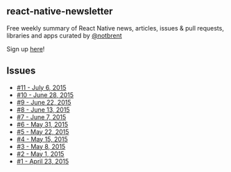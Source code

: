 ## react-native-newsletter

Free weekly summary of React Native news, articles, issues & pull requests, libraries and apps curated by [@notbrent](http://twitter.com/notbrent)

Sign up [here](http://url.brentvatne.ca/143N1)!

## Issues

- [#11 - July 6, 2015](http://brentvatne.ca/react-native-newsletter/06-07-2015.html)
- [#10 - June 28, 2015](http://brentvatne.ca/react-native-newsletter/28-06-2015.html)
- [#9 - June 22, 2015](http://brentvatne.ca/react-native-newsletter/22-06-2015.html)
- [#8 - June 13, 2015](http://brentvatne.ca/react-native-newsletter/13-06-2015.html)
- [#7 - June 7, 2015](http://brentvatne.ca/react-native-newsletter/07-06-2015.html)
- [#6 - May 31, 2015](http://brentvatne.ca/react-native-newsletter/31-05-2015.html)
- [#5 - May 22, 2015](http://brentvatne.ca/react-native-newsletter/22-05-2015.html)
- [#4 - May 15, 2015](http://brentvatne.ca/react-native-newsletter/15-05-2015.html)
- [#3 - May 8, 2015](http://brentvatne.ca/react-native-newsletter/08-05-2015.html)
- [#2 - May 1, 2015](http://brentvatne.ca/react-native-newsletter/01-05-2015.html)
- [#1 - April 23, 2015](http://brentvatne.ca/react-native-newsletter/23-04-2015.html)
